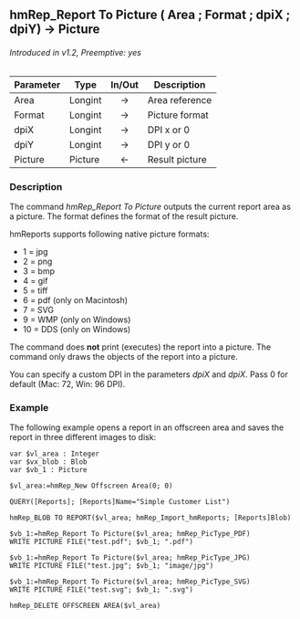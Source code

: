 ## hmRep_Report To Picture ( Area ; Format ; dpiX ; dpiY) → Picture
###### Introduced in v1.2, Preemptive: yes

|Parameter|Type|In/Out|Description
|---|---|:---:|---
|Area|Longint|→|Area reference
|Format|Longint|→|Picture format
|dpiX|Longint|→|DPI x or 0
|dpiY|Longint|→|DPI y or 0
|Picture|Picture|←|Result picture

### Description
The command *hmRep_Report To Picture* outputs the current report area as a picture. The format defines the format of the result picture.

hmReports supports following native picture formats:

* 1 = jpg
* 2 = png
* 3 = bmp
* 4 = gif
* 5 = tiff
* 6 = pdf (only on Macintosh)
* 7 = SVG
* 9 = WMP (only on Windows)
* 10 = DDS (only on Windows)

The command does **not** print (executes) the report into a picture. The command only draws the objects of the report into a picture.

You can specify a custom DPI in the parameters *dpiX* and *dpiX*. Pass 0 for default (Mac: 72, Win: 96 DPI).

### Example
The following example opens a report in an offscreen area and saves the report in three different images to disk:

```4d
var $vl_area : Integer
var $vx_blob : Blob
var $vb_1 : Picture

$vl_area:=hmRep_New Offscreen Area(0; 0)

QUERY([Reports]; [Reports]Name="Simple Customer List")

hmRep_BLOB TO REPORT($vl_area; hmRep_Import_hmReports; [Reports]Blob)

$vb_1:=hmRep_Report To Picture($vl_area; hmRep_PicType_PDF)
WRITE PICTURE FILE("test.pdf"; $vb_1; ".pdf")

$vb_1:=hmRep_Report To Picture($vl_area; hmRep_PicType_JPG)
WRITE PICTURE FILE("test.jpg"; $vb_1; "image/jpg")

$vb_1:=hmRep_Report To Picture($vl_area; hmRep_PicType_SVG)
WRITE PICTURE FILE("test.svg"; $vb_1; ".svg")

hmRep_DELETE OFFSCREEN AREA($vl_area)
 ```
